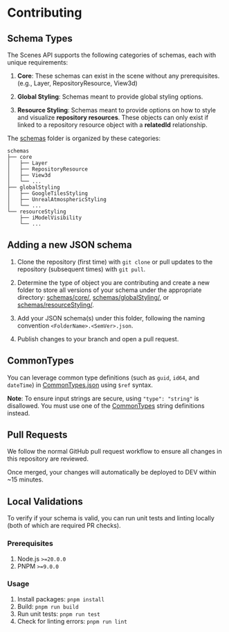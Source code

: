 # Contributing

## Schema Types

The Scenes API supports the following categories of schemas, each with unique requirements:

1. **Core**: These schemas can exist in the scene without any prerequisites. (e.g., Layer, RepositoryResource, View3d)

2. **Global Styling**: Schemas meant to provide global styling options.

3. **Resource Styling**: Schemas meant to provide options on how to style and visualize **repository resources**. These objects can only exist if linked to a repository resource object with a **relatedId** relationship.

The [schemas](/schemas) folder is organized by these categories:

```
schemas
├── core
│   ├── Layer
│   ├── RepositoryResource
│   ├── View3d
│   └── ...
├── globalStyling
│   ├── GoogleTilesStyling
│   ├── UnrealAtmosphericStyling
│   └── ...
└── resourceStyling
    ├── iModelVisibility
    └── ...
```

## Adding a new JSON schema

1. Clone the repository (first time) with `git clone` or pull updates to the repository (subsequent times) with `git pull`.
2. Determine the type of object you are contributing and create a new folder to store all versions of your schema under the appropriate directory:
   [schemas/core/](/schemas/core),
   [schemas/globalStyling/](/schemas/globalStyling), or
   [schemas/resourceStyling/](/schemas/resourceStyling/).

3. Add your JSON schema(s) under this folder, following the naming convention `<FolderName>.<SemVer>.json`.
4. Publish changes to your branch and open a pull request.

## CommonTypes

You can leverage common type definitions (such as `guid`, `id64`, and `dateTime`) in [CommonTypes.json](/schemas/CommonTypes.json) using `$ref` syntax.

**Note**: To ensure input strings are secure, using `"type": "string"` is disallowed. You must use one of the [CommonTypes](schemas/CommonTypes.json) string definitions instead.

## Pull Requests

We follow the normal GitHub pull request workflow to ensure all changes in this repository are reviewed.

Once merged, your changes will automatically be deployed to DEV within ~15 minutes.

## Local Validations

To verify if your schema is valid, you can run unit tests and linting locally (both of which are required PR checks).

### Prerequisites

1. Node.js `>=20.0.0`
2. PNPM `>=9.0.0`

### Usage

1. Install packages: `pnpm install`
2. Build: `pnpm run build`
3. Run unit tests: `pnpm run test`
4. Check for linting errors: `pnpm run lint`

